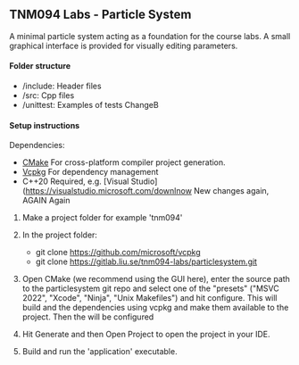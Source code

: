 ## TNM094 Labs - Particle System

A minimal particle system acting as a foundation for the course labs.
A small graphical interface is provided for visually editing parameters.

#### Folder structure

- /include: Header files
- /src: Cpp files
- /unittest: Examples of tests
ChangeB

#### Setup instructions
Dependencies:
 - [CMake](https://cmake.org/download/) For cross-platform compiler project generation.
 - [Vcpkg](https://github.com/microsoft/vcpkg) For dependency management
 - C++20 Required, e.g. [Visual Studio](https://visualstudio.microsoft.com/downlnow 
 New changes again, AGAIN Again

1)  Make a project folder for example 'tnm094'

2)  In the project folder:
    * git clone https://github.com/microsoft/vcpkg 
    * git clone https://gitlab.liu.se/tnm094-labs/particlesystem.git

2)  Open CMake (we recommend using the GUI here), enter the source path to the particlesystem git repo
    and select one of the "presets" ("MSVC 2022", "Xcode", "Ninja", "Unix Makefiles")
    and hit configure. This will build and the dependencies using vcpkg and make them available to 
    the project. Then the will be configured 

3)  Hit Generate and then Open Project to open the project in your IDE.

4)  Build and run the 'application' executable.
